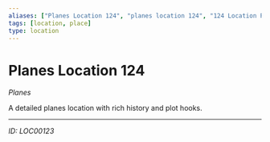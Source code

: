 ```yaml
---
aliases: ["Planes Location 124", "planes location 124", "124 Location Planes"]
tags: [location, place]
type: location
---
```


# Planes Location 124

*Planes*

A detailed planes location with rich history and plot hooks.

---
*ID: LOC00123*